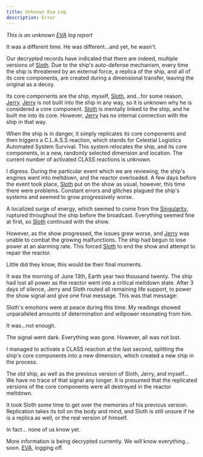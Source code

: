 ```yaml
---
title: Unknown Eva Log
description: Error
---
```


*This is an unknown [EVA](/wiki/reference/characters/eva/) log report*

It was a different time.
He was different...and yet, he wasn't.

Our decrypted records have indicated that there are indeed, multiple versions of [Sloth](/wiki/reference/characters/sloth/).
Due to the ship's auto-defense mechanism, every time the ship is threatened by an external force, a replica of the ship, and all of its core components, are created during a dimensional transfer, leaving the original as a decoy.

Its core components are the ship, myself, [Sloth](/wiki/reference/characters/sloth/), and...for some reason, [Jerry](/wiki/reference/characters/jerry/).
[Jerry](/wiki/reference/characters/jerry/) is not built into the ship in any way, so it is unknown why he is considered a core component. [Sloth](/wiki/reference/characters/sloth/) is mentally linked to the ship, and he built me into its core. However, [Jerry](/wiki/reference/characters/jerry/) has no internal connection with the ship in that way.

When the ship is in danger, it simply replicates its core components and then triggers a C.L.A.S.S reaction, which stands for Celestial Logistics Automated System Survival. This system relocates the ship, and its core components, in a new, randomly selected dimension and location. The current number of activated CLASS reactions is unknown.

I digress.
During the particular event which we are reviewing, the ship's engines went into meltdown, and the reactor overloaded. A few days before the event took place, [Sloth](/wiki/reference/characters/sloth/) put on the show as usual, however, this time there were problems. Constant errors and glitches plagued the ship's systems and seemed to grow progressively worse.

A localized surge of energy, which seemed to come from the [Singularity](/wiki/reference/characters/sloth/), ruptured throughout the ship before the broadcast. Everything seemed fine at first, so [Sloth](/wiki/reference/characters/sloth/) continued with the show.

However, as the show progressed, the issues grew worse, and [Jerry](/wiki/reference/characters/jerry/) was unable to combat the growing malfunctions. The ship had begun to lose power at an alarming rate. This forced [Sloth](/wiki/reference/characters/sloth/) to end the show and attempt to repair the reactor.

Little did they know, this would be their final moments.



It was the morning of June 13th, Earth year two thousand twenty.
The ship had lost all power as the reactor went into a critical meltdown state.
After 3 days of silence, Jerry and Sloth routed all remaining life support, to power the show signal and give one final message.
This was that message:

Sloth's emotions were at peace during this time.
My readings showed unparalleled amounts of determination and willpower resonating from him.

It was...not enough.

The signal went dark.
Everything was gone.
However, all was not lost.

I managed to activate a CLASS reaction at the last second, splitting the ship's core components into a new dimension, which created a new ship in the process.

The old ship, as well as the previous version of Sloth, Jerry, and myself...
We have no trace of that signal any longer.
It is presumed that the replicated versions of the core components were all destroyed in the reactor meltdown.

It took Sloth some time to get over the memories of his previous version.
Replication takes its toll on the body and mind, and Sloth is still unsure if he is a replica as well, or the real version of himself.

In fact... none of us know yet.

More information is being decrypted currently.
We will know everything... soon.
[EVA](/reference/characters/eva/), logging off.